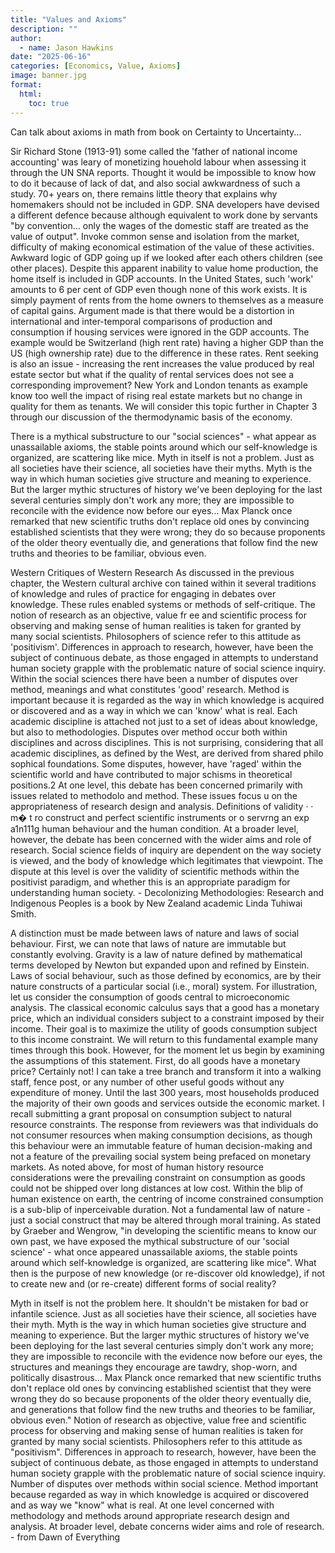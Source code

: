 ```yaml
---
title: "Values and Axioms"
description: ""
author:
  - name: Jason Hawkins
date: "2025-06-16"
categories: [Economics, Value, Axioms]
image: banner.jpg
format: 
  html:
    toc: true
---
```


Can talk about axioms in math from book on Certainty to Uncertainty...

Sir Richard Stone (1913-91) some called the 'father of national income accounting' was leary of monetizing houehold labour when assessing it through the UN SNA reports. Thought it would be impossible to know how to do it because of lack of dat, and also social awkwardness of such a study. 70+ years on, there remains little theory that explains why homemakers should not be included in GDP. SNA developers have devised a different defence because although equivalent to work done by servants "by convention... only the wages of the domestic staff are treated as the value of output". Invoke common sense and isolation from the market, difficulty of making economical estimation of the value of these activities. Awkward logic of GDP going up if we looked after each others children (see other places). Despite this apparent inability to value home production, the home itself is included in GDP accounts. In the United States, such 'work' amounts to 6 per cent of GDP even though none of this work exists. It is simply payment of rents from the home owners to themselves as a measure of capital gains. Argument made is that there would be a distortion in international and inter-temporal comparisons of production and consumption if housing services were ignored in the GDP accounts. The example would be Switzerland (high rent rate) having a higher GDP than the US (high ownership rate) due to the difference in these rates. Rent seeking is also an issue - increasing the rent increases the value produced by real estate sector but what if the quality of rental services does not see a corresponding improvement? New York and London tenants as example know too well the impact of rising real estate markets but no change in quality for them as tenants. We will consider this topic further in Chapter 3 through our discussion of the thermodynamic basis of the economy. 

There is a mythical substructure to our "social sciences" - what appear as unassailable axioms, the stable points around which our self-knowledge is organized, are scattering like mice. Myth in itself is not a problem. Just as all societies have their science, all societies have their myths. Myth is the way in which human societies give structure and meaning to experience. But the larger mythic structures of history we've been deploying for the last several centuries simply don't work any more; they are impossible to reconcile with the evidence now before our eyes... Max Planck once remarked that new scientific truths don't replace old ones by convincing established scientists that they were wrong; they do so because proponents of the older theory eventually die, and generations that follow find the new truths and theories to be familiar, obvious even.


Western Critiques of Western Research As discussed in the previous chapter, the Western cultural archive con tained within it several traditions of knowledge and rules of practice for engaging in debates over knowledge. These rules enabled systems or methods of self-critique. The notion of research as an objective, value fr ee and scientific process for observing and making sense of human realities is taken for granted by many social scientists. Philosophers of science refer to this attitude as 'positivism'. Differences in approach to research, however, have been the subject of continuous debate, as those engaged in attempts to understand human society grapple with the problematic nature of social science inquiry. Within the social sciences there have been a number of disputes over method, meanings and what constitutes 'good' research. Method is important because it is regarded as the way in which knowledge is acquired or discovered and as a way in which we can 'know' what is real. Each academic discipline is attached not just to a set of ideas about knowledge, but also to methodologies. Disputes over method occur both within disciplines and across disciplines. This is not surprising, considering that all academic disciplines, as defined by the West, are derived from shared philo sophical foundations. Some disputes, however, have 'raged' within the scientific world and have contributed to major schisms in theoretical positions.2 At one level, this debate has been concerned primarily with issues related to methodolo and method. These issues focus u on the appropriateness of research design and analysis. Definitions of validity · · m� t ro construct and perfect scientific instruments or o servrng an exp a1n111g human behaviour and the human condition. At a broader level, however, the debate has been concerned with the wider aims and role of research. Social science fields of inquiry are dependent on the way society is viewed, and the body of knowledge which legitimates that viewpoint. The dispute at this level is over the validity of scientific methods within the positivist paradigm, and whether this is an appropriate paradigm for understanding human society. - Decolonizing Methodologies: Research and Indigenous Peoples is a book by New Zealand academic Linda Tuhiwai Smith.

A distinction must be made between laws of nature and laws of social behaviour. First, we can note that laws of nature are immutable but constantly evolving. Gravity is a law of nature defined by mathematical terms developed by Newton but expanded upon and refined by Einstein. Laws of social behaviour, such as those defined by economics, are by their nature constructs of a particular social (i.e., moral) system. For illustration, let us consider the consumption of goods central to microeconomic analysis. The classical economic calculus says that a good has a monetary price, which an individual considers subject to a constraint imposed by their income. Their goal is to maximize the utility of goods consumption subject to this income constraint. We will return to this fundamental example many times through this book. However, for the moment let us begin by examining the assumptions of this statement. First, do all goods have a monetary price? Certainly not! I can take a tree branch and transform it into a walking staff, fence post, or any number of other useful goods without any expenditure of money. Until the last 300 years, most households produced the majority of their own goods and services outside the economic market. I recall submitting a grant proposal on consumption subject to natural resource constraints. The response from reviewers was that individuals do not consumer resources when making consumption decisions, as though this behaviour were an immutable feature of human decision-making and not a feature of the prevailing social system being prefaced on monetary markets. As noted above, for most of human history resource considerations were the prevailing constraint on consumption as goods could not be shipped over long distances at low cost. Within the blip of human existence on earth, the centring of income constrained consumption is a sub-blip of inperceivable duration. Not a fundamental law of nature - just a social construct that may be altered through moral training. As stated by Graeber and Wengrow, "in developing the scientific means to know our own past, we have exposed the mythical substructure of our 'social science' - what once appeared unassailable axioms, the stable points around which self-knowledge is organized, are scattering like mice". What then is the purpose of new knowledge (or re-discover old knowledge), if not to create new and (or re-create) different forms of social reality?

Myth in itself is not the problem here. It shouldn't be mistaken for bad or infantile science. Just as all societies have their science, all societies have their myth. Myth is the way in which human societies give structure and meaning to experience. But the larger mythic structures of history we've been deploying for the last several centuries simply don't work any more; they are impossible to reconcile with the evidence now before our eyes, the structures and meanings they encourage are tawdry, shop-worn, and politically disastrous... Max Planck once remarked that new scientific truths don't replace old ones by convincing established scientist that they were wrong they do so because proponents of the older theory eventually die, and generations that follow find the new truths and theories to be familiar, obvious even." Notion of research as objective, value free and scientific process for observing and making sense of human realities is taken for granted by many social scientists. Philosophers refer to this attitude as "positivism". Differences in approach to research, however, have been the subject of continuous debate, as those engaged in attempts to understand human society grapple with the problematic nature of social science inquiry. Number of disputes over methods within social science. Method important because regarded as way in which knowledge is acquired or discovered and as way we "know" what is real. At one level concerned with methodology and methods around appropriate research design and analysis. At broader level, debate concerns wider aims and role of research. - from Dawn of Everything